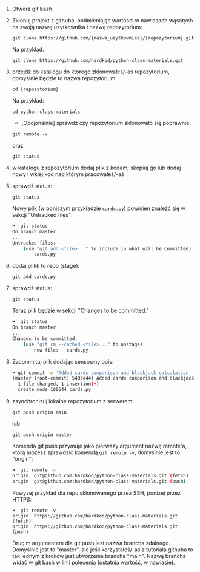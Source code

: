 1. Otwórz git bash 
1. Zklonuj projekt z githuba, podmieniając wartości w nawiasach wąsatych na swoją nazwę uzytkownika i nazwę repozytorium:
    ```
    git clone https://github.com/{nazwa_uzytkownika}/{repozytorium}.git
    ```
    Na przykład:
    ```
    git clone https://github.com/hardkod/python-class-materials.git
    ```
1. przejdź do katalogu do którego zklonowałeś/-aś repozytorium, domyślnie będzie to nazwa repozytorium:
    ```
    cd {repozytorium}
    ```
    Na przykład:
    ```
    cd python-class-materials
    ```

    * [Opcjonalnie] sprawdź czy repozytorium sklonowało się poprawnie:
    ```
    git remote -v
    ```
    oraz 
    ```
    git status
    ```
1. w katalogu z repozytorium dodaj plik z kodem; skopiuj go lub dodaj nowy i wklej kod nad którym pracowałeś/-aś
1. sprawdź status:
    ```
    git status
    ```
    Nowy plik (w poniszym przykładzie `cards.py`) powinien znaleźć się w sekcji "Untracked files":
    ```bash
    ➜  git status
    On branch master
    ...
    Untracked files:
        (use "git add <file>..." to include in what will be committed)
	        cards.py
    ```
1. dodaj plikk to repo (stage):
    ```
    git add cards.py
    ```

1. sprawdź status:
    ```
    git status
    ```
    Teraz plik będzie w sekcji "Changes to be committed:"
    ``` bash
    ➜  git status
    On branch master
    ...
    Changes to be committed:
        (use "git rm --cached <file>..." to unstage)
	        new file:   cards.py
    ```

1. Zacommituj plik dodając sensowny opis:
    ``` bash
    ➜ git commit -m 'Added cards comparison and blackjack calculation'
    [master (root-commit) 5483e44] Added cards comparison and blackjack calculation
      1 file changed, 1 insertion(+)
      create mode 100644 cards.py
    ```

1. zsynchronizuj lokalne repozytorium z serwerem:
    ```
    git push origin main
    ```
    lub 
    ```
    git push origin master
    ```
    Komenda git push przymuje jako pierwszy argument nazwę remote'a, którą mozesz sprawdzić komendą `git remote -v`, domyślnie jest to "origin":
    ``` bash
    ➜  git remote -v
    origin	git@github.com:hardkod/python-class-materials.git (fetch)
    origin	git@github.com:hardkod/python-class-materials.git (push)
    ```
    Powyzej przykład dla repo sklonowanego przez SSH, ponizej przez HTTPS:
    ```
    ➜  git remote -v
    origin	https://github.com/hardkod/python-class-materials.git (fetch)
    origin	https://github.com/hardkod/python-class-materials.git (push)
    ```
    Drugim argumentem dla git push jest nazwa brancha zdalnego. Domyślnie jest to "master", ale jeśli korzystałeś/-aś z tutoriala githuba to tak jednym z kroków jest utworzenie brancha "main". 
    Nazwę brancha widać w git bash w linii polecenia (ostatnia wartość, w nawiasie).


